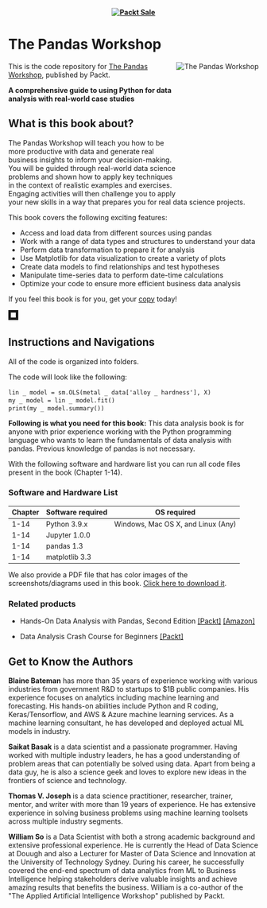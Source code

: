 
<b><p align='center'>[![Packt Sale](https://static.packt-cdn.com/assets/images/packt+events/Improve_UX.png)](https://packt.link/algotradingpython)</p></b> 

# The Pandas Workshop

<a href="https://www.packtpub.com/product/the-pandas-workshop/9781800208933?utm_source=github&utm_medium=repository&utm_campaign=9781800208933"><img src="https://static.packt-cdn.com/products/9781800208933/cover/smaller" alt="The Pandas Workshop" height="256px" align="right"></a>

This is the code repository for [The Pandas Workshop](https://www.packtpub.com/product/the-pandas-workshop/9781800208933?utm_source=github&utm_medium=repository&utm_campaign=9781800208933), published by Packt.

**A comprehensive guide to using Python for data analysis with real-world case studies**

## What is this book about?
The Pandas Workshop will teach you how to be more productive with data and generate real business insights to inform your decision-making. You will be guided through real-world data science problems and shown how to apply key techniques in the context of realistic examples and exercises. Engaging activities will then challenge you to apply your new skills in a way that prepares you for real data science projects.

This book covers the following exciting features: 
* Access and load data from different sources using pandas
* Work with a range of data types and structures to understand your data
* Perform data transformation to prepare it for analysis
* Use Matplotlib for data visualization to create a variety of plots
* Create data models to find relationships and test hypotheses
* Manipulate time-series data to perform date-time calculations
* Optimize your code to ensure more efficient business data analysis

If you feel this book is for you, get your [copy](https://www.amazon.com/dp/B09NC5XJ6D) today!

<a href="https://www.packtpub.com/?utm_source=github&utm_medium=banner&utm_campaign=GitHubBanner"><img src="https://raw.githubusercontent.com/PacktPublishing/GitHub/master/GitHub.png" 
alt="https://www.packtpub.com/" border="5" /></a>


## Instructions and Navigations
All of the code is organized into folders.

The code will look like the following:
```
lin _ model = sm.OLS(metal _ data['alloy _ hardness'], X)
my _ model = lin _ model.fit()
print(my _ model.summary())
```

**Following is what you need for this book:**
This data analysis book is for anyone with prior experience working with the Python programming language who wants to learn the fundamentals of data analysis with pandas. Previous knowledge of pandas is not necessary.

With the following software and hardware list you can run all code files present in the book (Chapter 1-14).

### Software and Hardware List


| Chapter  | Software required                    | OS required                        |
| -------- | ------------------------------------ | -----------------------------------|
| 1-14	   | Python 3.9.x                            | Windows, Mac OS X, and Linux (Any) |
| 1-14	   | Jupyter 1.0.0                         |                                    |
| 1-14	   | pandas 1.3                            |                                    |
| 1-14     | matplotlib 3.3                       |                                    |


We also provide a PDF file that has color images of the screenshots/diagrams used in this book. [Click here to download it](https://static.packt-cdn.com/downloads/9781800208933_ColorImages.pdf).


### Related products <Other books you may enjoy>
* Hands-On Data Analysis with Pandas, Second Edition [[Packt]](https://www.packtpub.com/product/hands-on-data-analysis-with-pandas-second-edition/9781800563452?utm_source=github&utm_medium=repository&utm_campaign=9781800563452) [[Amazon]](https://www.amazon.com/dp/1800563450)

* Data Analysis Crash Course for Beginners [[Packt]](https://www.packtpub.com/product/data-analysis-crash-course-for-beginners-pandas-python-video/9781803242354?utm_source=github&utm_medium=repository&utm_campaign=9781803242354) 

## Get to Know the Authors
**Blaine Bateman**
 has more than 35 years of experience working with various industries from government R&D to startups to $1B public companies. His experience focuses on analytics including machine learning and forecasting. His hands-on abilities include Python and R coding, Keras/Tensorflow, and AWS & Azure machine learning services. As a machine learning consultant, he has developed and deployed actual ML models in industry.

**Saikat Basak** 
is a data scientist and a passionate programmer. Having worked with multiple industry leaders, he has a good understanding of problem areas that can potentially be solved using data. Apart from being a data guy, he is also a science geek and loves to explore new ideas in the frontiers of science and technology.

**Thomas V. Joseph**
is a data science practitioner, researcher, trainer, mentor, and writer with more than 19 years of experience. He has extensive experience in solving business problems using machine learning toolsets across multiple industry segments.

**William So**
is a Data Scientist with both a strong academic background and extensive professional experience. He is currently the Head of Data Science at Douugh and also a Lecturer for Master of Data Science and Innovation at the University of Technology Sydney.
During his career, he successfully covered the end-end spectrum of data analytics from ML to Business Intelligence helping stakeholders derive valuable insights and achieve amazing results that benefits the business.
William is a co-author of the "The Applied Artificial Intelligence Workshop" published by Packt.
